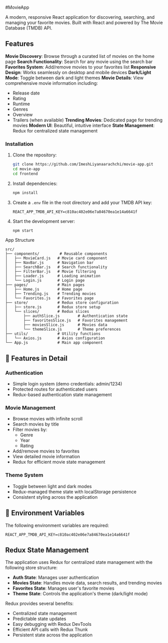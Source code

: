 #MovieApp

A modern, responsive React application for discovering, searching, and managing your favorite movies. Built with React and powered by The Movie Database (TMDB) API.

## Features

**Movie Discovery**: Browse through a curated list of movies on the home page
**Search Functionality**: Search for any movie using the search bar
**Favorites System**: Add/remove movies to your favorites list
**Responsive Design**: Works seamlessly on desktop and mobile devices
**Dark/Light Mode**: Toggle between dark and light themes
**Movie Details**: View comprehensive movie information including:
  - Release date
  - Rating
  - Runtime
  - Genres
  - Overview
  - Trailers (when available)
**Trending Movies**: Dedicated page for trending movies
**Modern UI**: Beautiful, intuitive interface
**State Management**: Redux for centralized state management


### Installation

1. Clone the repository:
   ```bash
   git clone https://github.com/ImeshLiyanaarachchi/movie-app.git
   cd movie-app
   cd frontend
   ```

2. Install dependencies:
   ```bash
   npm install


3. Create a `.env` file in the root directory and add your TMDB API key:
   ```env
   REACT_APP_TMDB_API_KEY=c810ac402e06e7a84670ea1e14a6641f
   ```

4. Start the development server:
   ```bash
   npm start

App Structure

```
src/
├── components/         # Reusable components
│   ├── MovieCard.js   # Movie card component
│   ├── NavBar.js      # Navigation bar
│   ├── SearchBar.js   # Search functionality
│   ├── FilterBar.js   # Movie filtering
│   ├── Loader.js      # Loading animation
│   └── Login.js       # Login page
├── pages/             # Main pages
│   ├── Home.js        # Home page
│   ├── Trending.js    # Trending movies
│   └── Favorites.js   # Favorites page
├── store/             # Redux store configuration
│   ├── store.js       # Redux store setup
│   └── slices/        # Redux slices
│       ├── authSlice.js        # Authentication state
│       ├── favoritesSlice.js   # Favorites management
│       ├── moviesSlice.js      # Movies data
│       └── themeSlice.js       # Theme preferences
├── utils/             # Utility functions
│   └── Axios.js       # Axios configuration
└── App.js             # Main app component
```

## 🎨 Features in Detail

### Authentication
- Simple login system (demo credentials: admin/1234)
- Protected routes for authenticated users
- Redux-based authentication state management

### Movie Management
- Browse movies with infinite scroll
- Search movies by title
- Filter movies by:
  - Genre
  - Year
  - Rating
- Add/remove movies to favorites
- View detailed movie information
- Redux for efficient movie state management

### Theme System
- Toggle between light and dark modes
- Redux-managed theme state with localStorage persistence
- Consistent styling across the application

## 🔐 Environment Variables

The following environment variables are required:

```env
REACT_APP_TMDB_API_KEY=c810ac402e06e7a84670ea1e14a6641f
```

## Redux State Management

The application uses Redux for centralized state management with the following store structure:

- **Auth State**: Manages user authentication
- **Movies State**: Handles movie data, search results, and trending movies
- **Favorites State**: Manages user's favorite movies
- **Theme State**: Controls the application's theme (dark/light mode)

Redux provides several benefits:
- Centralized state management
- Predictable state updates
- Easy debugging with Redux DevTools
- Efficient API calls with Redux Thunk
- Persistent state across the application

